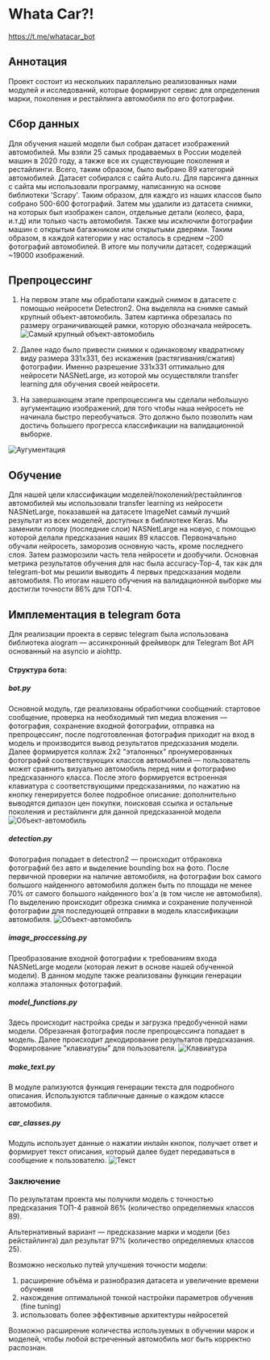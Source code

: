 # Whata Car?!

https://t.me/whatacar_bot

## Аннотация
Проект состоит из нескольких параллельно реализованных нами модулей и исследований, которые формируют сервис для определения марки, поколения и рестайлинга автомобиля по его фотографии.

## Сбор данных
Для обучения нашей модели был собран датасет изображений автомобилей. Мы взяли 25 самых продаваемых в России
моделей машин в 2020 году, а также все их существующие поколения и рестайлинги. Всего, таким образом,
было выбрано 89 категорий автомобилей. Датасет собирался с сайта Auto.ru. Для парсинга данных с сайта мы использовали программу, написанную на основе библиотеки 'Scrapy'.  Таким образом, для каждго из наших классов было собрано 500-600 фотографий.
Затем мы удалили из датасета снимки, на которых был изображен салон, отдельные детали (колесо, фара, и.т.д) или только часть
автомобиля. Также мы исключили фотографии машин с открытым багажником или открытыми дверями. Таким образом, в каждой
категории у нас осталось в среднем ~200 фотографий автомобилей. В итоге мы получили датасет, содержащий ~19000 изображений.

## Препроцессинг

1. На первом этапе мы обработали каждый снимок в датасете с помощью нейросети Detectron2. Она выделяла на снимке самый крупный объект-автомобиль. Затем картинка обрезалась по размеру ограничивающей рамки, которую обозначала нейросеть.
![Самый крупный объект-автомобиль](/static_images/bounding_photo.jpg "Автомобиль")

2. Далее надо было привести снимки к одинаковому квадратному виду размера 331x331, без искажения (растягивания/сжатия) фотографии. Именно разрешение 331x331 оптимально для нейросети NASNetLarge, из которой мы осуществляли transfer learning для обучения своей нейросети.
3. На завершающем этапе препроцессинга мы сделали небольшую аугументацию изображений, для того чтобы наша нейросеть не начинала быстро переобучаться. Это должно было позволить нам достичь большего прогресса классификации на валидационной выборке.

![Аугументация](/static_images/augmentation.png "Аугументация")

## Обучение
Для нашей цели классификации моделей/поколений/рестайлингов автомобилей мы использовали transfer learning из нейросети NASNetLarge,  показавшей на датасете ImageNet самый лучший результат из всех моделей, доступных в библиотеке Keras.
Мы заменили голову (последние слои) NASNetLarge на новую, с помощью которой делали предсказания наших 89 классов.
Первоначально обучали нейросеть, заморозив основную часть, кроме последнего слоя. Затем разморозили часть тела нейросети и дообучили.
Основная метрика результатов обучения для нас была accuracy-Top-4, так как для telegram-bot мы решили выводить 4 первых предсказания модели автомобиля.
По итогам нашего обучения на валидационной выборке мы достигли точности 86% для ТОП-4.  

## Имплементация в telegram бота
Для реализации проекта в сервис telegram была использована библиотека aiogram — ассинхронный фреймворк для Telegram Bot API основанный на asyncio и aiohttp.

#### Структура бота:

##### bot.py
Основной модуль, где реализованы обработчики сообщений: стартовое сообщение, проверка на необходимый тип медиа вложения — фотография, сохранение входной фотографии, отправка на препроцессинг, после подготовленная фотография приходит на вход в модель и производится вывод результатов предсказания модели. Далее формируется коллаж 2x2 "эталонных" пронумерованных фотографий соответствующих классов автомобилей — пользователь может сравнить визуально автомобиль перед ним и фотографию предсказанного класса. После этого формируется встроенная клавиатура с соответствующими предсказаниями, по нажатию на кнопку генерируется более подробное описание: дополнительно выводятся дипазон цен покупки, поисковая ссылка и остальные поколения и рестайлинги для данной предсказанной модели
![Объект-автомобиль](/static_images/screen1.jpg "Автомобиль")
##### detection.py
Фотография попадает в detectron2 — происходит отбраковка фотографий без авто и выделение bounding box на фото. После первичной проверки на наличие автомобиля, на фотографии box самого большого найденного автомобиля должен быть по площади не менее 70% от самого большого найденного box'а (в том числе не автомобиля). По выделению происходит обрезка снимка и сохранение полученной фотографии для последующей отправки в модель классификации автомобиля.
![Объект-автомобиль](/static_images/screen2.jpg "Автомобиль")
##### image_proccessing.py
Преобразование входной фотографии к требованиям входа NASNetLarge модели (которая лежит в основе нашей обученной модели). В данном модуле также реализованы функции генерации коллажа эталонных фотографий.

##### model_functions.py
Здесь происходит настройка среды и загрузка предобученной нами модели. Обрезанная фотография после препроцессинга попадает в модель. Далее происходит декодирование результатов предсказания. Формирование "клавиатуры" для пользователя.
![Клавиатура](/static_images/screen3.jpg "Клавиатура")
##### make_text.py
В модуле рализуются функция генерации текста для подробного описания. Используются табличные данные о каждом классе автомобиля.

##### car_classes.py
Модуль использует данные о нажатии инлайн кнопок, получает ответ и формирует текст описания, который далее будет передаваться в сообщение к пользователю.
![Текст](/static_images/screen4.jpg "Текст")

### Заключение

По результатам проекта мы получили модель с точностью предсказания ТОП-4 равной 86% (количество определяемых классов 89).

Альтернативный вариант — предсказание марки и модели (без рейстайлинга) дал результат 97% (количество определяемых классов 25).

Возможно несколько путей улучшения точности модели:
1. расширение объёма и разнобразия датасета и увеличение времени обучения
2. нахождение оптимальной тонкой настройки параметров обучения (fine tuning)
3. использовать более эффективные архитектуры нейросетей

Возможно расширение количества используемых в обучении марок и моделей, чтобы любой встреченный автомобиль мог быть корректно распознан.
